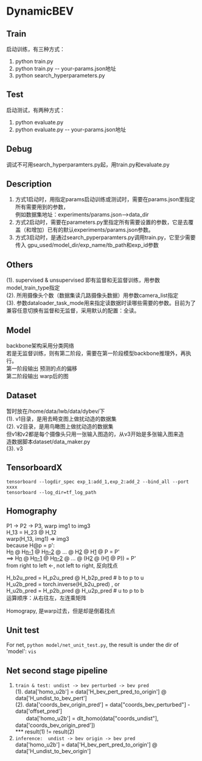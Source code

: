 # DynamicBEV
 


 ## Train
启动训练，有三种方式：  
  1. python train.py  
  2. python train.py  -- your-params.json地址
  3. python search_hyperparameters.py

## Test
启动测试，有两种方式：
  1. python evaluate.py  
  2. python evaluate.py  -- your-params.json地址

## Debug
调试不可用search_hyperparamters.py起，用train.py和evaluate.py

## Description
  1. 方式1启动时，用指定params启动训练或测试时，需要在params.json里指定所有需要用到的参数，  
例如数据集地址：experiments/params.json-->data_dir
  2. 方式2启动时，需要在parameters.py里指定所有需要设置的参数，它是去覆盖（和增加）已有的默认experiments/params.json参数。
  3. 方式3启动时，是通过search_pyperparamters.py调用train.py，它至少需要传入 gpu_used/model_dir/exp_name/tb_path和exp_id参数

## Others
  (1). supervised & unsupervised 即有监督和无监督训练，用参数model_train_type指定  
  (2). 所用摄像头个数（数据集读几路摄像头数据）用参数camera_list指定  
  (3). 参数dataloader_task_mode用来指定读数据时读哪些需要的参数。目前为了兼容任意切换有监督和无监督，采用默认的配置：全读。

## Model
  backbone架构采用分类网络  
  若是无监督训练，则有第二阶段，需要在第一阶段模型backbone推理外，再执行。  
  第一阶段输出 预测的点的偏移  
  第二阶段输出 warp后的图 

## Dataset
  暂时放在/home/data/lwb/data/dybev/下  
  (1). v1目录，是用去畸变图上做扰动造的数据集  
  (2). v2目录，是用鸟瞰图上做扰动造的数据集  
  但v1和v2都是每个摄像头只用一张输入图造的，从v3开始是多张输入图来造  
  造数据脚本dataset/data_maker.py  
  (3). v3  

## TensorboardX  
`tensorboard --logdir_spec exp_1:add_1,exp_2:add_2 --bind_all --port xxxx`  
`tensorboard --log_dir=tf_log_path`  


## Homography
P1 -> P2 -> P3, warp img1 to img3  
H_13 = H_23 @ H_12  
warp(H_13, img1) => img3  
because H@p = p':  
H<u>n</u> @ H<u>n-1</u> @ H<u>n-2</u> @ ... @ H<u>2</u> @ H<u>1</u> @ P = P'   
==> H<u>n</u> @ H<u>n-1</u> @ H<u>n-2</u> @ ... @ (H<u>2</u> @ (H<u>1</u> @ P)) = P'   
from right to left ←, not left to right, 反向找点  


H_b2u_pred = H_p2u_pred @ H_b2p_pred # b to p to u  
H_u2b_pred = torch.inverse(H_b2u_pred) , or   
H_u2b_pred = H_p2b_pred @ H_u2p_pred  # u to p to b  
运算顺序：从右往左，左连乘矩阵  


Homograpy, 是warp过去，但是却是倒着找点

## Unit test
For net, `python model/net_unit_test.py`, the result is under the dir of 'model': `vis`


## Net second stage pipeline

1. `train & test: undist -> bev perturbed -> bev pred`  
(1). data['homo_u2b'] = data['H_bev_pert_pred_to_origin'] @ data['H_undist_to_bev_pert']  
(2). data['coords_bev_origin_pred'] = data["coords_bev_perturbed"] - data['offset_pred']  
　　data['homo_u2b'] = dlt_homo(data["coords_undist"], data['coords_bev_origin_pred'])  
*** result(1) != result(2) 
2. `inference:  undist -> bev origin -> bev pred`  
data['homo_u2b'] = data['H_bev_pert_pred_to_origin'] @ data['H_undist_to_bev_origin']
